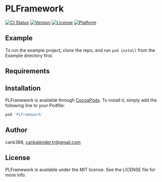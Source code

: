 # PLFramework

[![CI Status](https://img.shields.io/travis/cank388/PLFramework.svg?style=flat)](https://travis-ci.org/cank388/PLFramework)
[![Version](https://img.shields.io/cocoapods/v/PLFramework.svg?style=flat)](https://cocoapods.org/pods/PLFramework)
[![License](https://img.shields.io/cocoapods/l/PLFramework.svg?style=flat)](https://cocoapods.org/pods/PLFramework)
[![Platform](https://img.shields.io/cocoapods/p/PLFramework.svg?style=flat)](https://cocoapods.org/pods/PLFramework)

## Example

To run the example project, clone the repo, and run `pod install` from the Example directory first.

## Requirements

## Installation

PLFramework is available through [CocoaPods](https://cocoapods.org). To install
it, simply add the following line to your Podfile:

```ruby
pod 'PLFramework'
```

## Author

cank388, cankalender.tr@gmail.com

## License

PLFramework is available under the MIT license. See the LICENSE file for more info.
